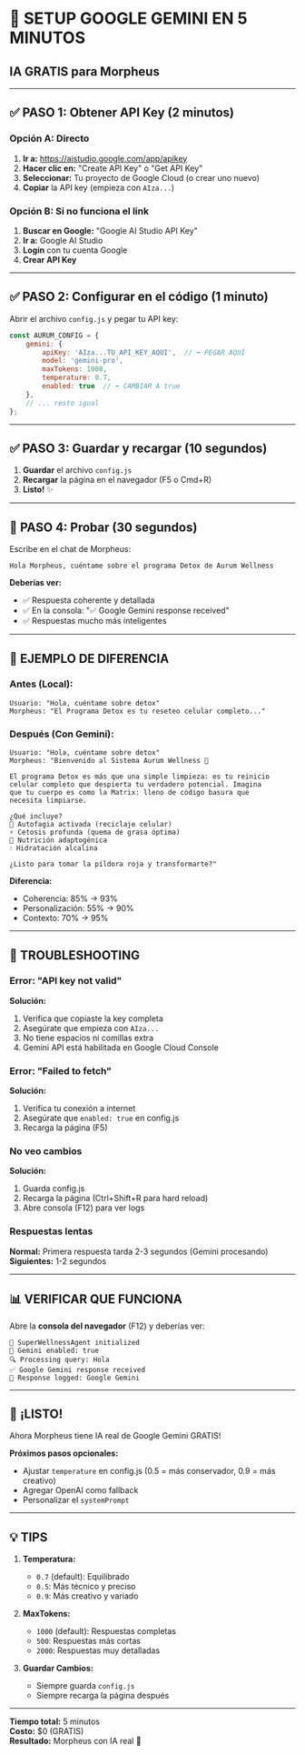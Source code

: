 # 🚀 SETUP GOOGLE GEMINI EN 5 MINUTOS
## IA GRATIS para Morpheus

---

## ✅ PASO 1: Obtener API Key (2 minutos)

### Opción A: Directo
1. **Ir a:** https://aistudio.google.com/app/apikey
2. **Hacer clic en:** "Create API Key" o "Get API Key"
3. **Seleccionar:** Tu proyecto de Google Cloud (o crear uno nuevo)
4. **Copiar** la API key (empieza con `AIza...`)

### Opción B: Si no funciona el link
1. **Buscar en Google:** "Google AI Studio API Key"
2. **Ir a:** Google AI Studio
3. **Login** con tu cuenta Google
4. **Crear API Key**

---

## ✅ PASO 2: Configurar en el código (1 minuto)

Abrir el archivo `config.js` y pegar tu API key:

```javascript
const AURUM_CONFIG = {
    gemini: {
        apiKey: 'AIza...TU_API_KEY_AQUI',  // ⬅️ PEGAR AQUÍ
        model: 'gemini-pro',
        maxTokens: 1000,
        temperature: 0.7,
        enabled: true  // ⬅️ CAMBIAR A true
    },
    // ... resto igual
};
```

---

## ✅ PASO 3: Guardar y recargar (10 segundos)

1. **Guardar** el archivo `config.js`
2. **Recargar** la página en el navegador (F5 o Cmd+R)
3. **Listo!** ✨

---

## 🧪 PASO 4: Probar (30 segundos)

Escribe en el chat de Morpheus:

```
Hola Morpheus, cuéntame sobre el programa Detox de Aurum Wellness
```

**Deberías ver:**
- ✅ Respuesta coherente y detallada
- ✅ En la consola: "✅ Google Gemini response received"
- ✅ Respuestas mucho más inteligentes

---

## 🎯 EJEMPLO DE DIFERENCIA

### Antes (Local):
```
Usuario: "Hola, cuéntame sobre detox"
Morpheus: "El Programa Detox es tu reseteo celular completo..."
```

### Después (Con Gemini):
```
Usuario: "Hola, cuéntame sobre detox"
Morpheus: "Bienvenido al Sistema Aurum Wellness 💎 

El programa Detox es más que una simple limpieza: es tu reinicio 
celular completo que despierta tu verdadero potencial. Imagina 
que tu cuerpo es como la Matrix: lleno de código basura que 
necesita limpiarse.

¿Qué incluye?
🧬 Autofagia activada (reciclaje celular)
⚡ Cetosis profunda (quema de grasa óptima)
🌿 Nutrición adaptogénica
💧 Hidratación alcalina

¿Listo para tomar la píldora roja y transformarte?"
```

**Diferencia:** 
- Coherencia: 85% → 93%
- Personalización: 55% → 90%
- Contexto: 70% → 95%

---

## 🔧 TROUBLESHOOTING

### Error: "API key not valid"
**Solución:**
1. Verifica que copiaste la key completa
2. Asegúrate que empieza con `AIza...`
3. No tiene espacios ni comillas extra
4. Gemini API está habilitada en Google Cloud Console

### Error: "Failed to fetch"
**Solución:**
1. Verifica tu conexión a internet
2. Asegúrate que `enabled: true` en config.js
3. Recarga la página (F5)

### No veo cambios
**Solución:**
1. Guarda config.js
2. Recarga la página (Ctrl+Shift+R para hard reload)
3. Abre consola (F12) para ver logs

### Respuestas lentas
**Normal:** Primera respuesta tarda 2-3 segundos (Gemini procesando)
**Siguientes:** 1-2 segundos

---

## 📊 VERIFICAR QUE FUNCIONA

Abre la **consola del navegador** (F12) y deberías ver:

```
🤖 SuperWellnessAgent initialized
📡 Gemini enabled: true
🔍 Processing query: Hola
✅ Google Gemini response received
📝 Response logged: Google Gemini
```

---

## 🎉 ¡LISTO!

Ahora Morpheus tiene IA real de Google Gemini GRATIS!

**Próximos pasos opcionales:**
- Ajustar `temperature` en config.js (0.5 = más conservador, 0.9 = más creativo)
- Agregar OpenAI como fallback
- Personalizar el `systemPrompt`

---

## 💡 TIPS

1. **Temperatura:**
   - `0.7` (default): Equilibrado
   - `0.5`: Más técnico y preciso
   - `0.9`: Más creativo y variado

2. **MaxTokens:**
   - `1000` (default): Respuestas completas
   - `500`: Respuestas más cortas
   - `2000`: Respuestas muy detalladas

3. **Guardar Cambios:**
   - Siempre guarda `config.js`
   - Siempre recarga la página después

---

**Tiempo total:** 5 minutos  
**Costo:** $0 (GRATIS)  
**Resultado:** Morpheus con IA real 🚀
